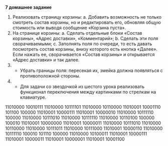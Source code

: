 **7 домашнее задание**

1. Реализовать страницу корзины:
a. Добавить возможность не только смотреть состав корзины, но и редактировать его,
обновляя общую стоимость или выводя сообщение «Корзина пуста».
2. На странице корзины:
a. Сделать отдельные блоки «Состав корзины», «Адрес доставки», «Комментарий»;
b. Сделать эти поля сворачиваемыми;
c. Заполнять поля по очереди, то есть давать посмотреть состав корзины, внизу которого
есть кнопка «Далее». Если нажать ее, сворачивается «Состав корзины» и открывается
«Адрес доставки» и так далее.
3. * Убрать границы поля: пересекая их, змейка должна появляться с противоположной стороны.
4. * Для задачи со звездочкой из шестого урока реализовать функционал переключения между
картинками по стрелкам на клавиатуре.

11010000 10010111 11010000 10111101 11010000 10110000 11010001 10001110 101100 100000 11010001 10000111 11010001 10000010 11010000 10111110 100000 11010000 10111010 11010000 10111110 11010000 10110100 100000 100010 11010001 10000000 11010001 10000011 11010000 10111010 11010000 10110000 11010000 10111011 11010000 10111000 11010001 10000110 11010000 10111110 100010 101110 100000 11010000 10100011 11010001 10000111 11010001 10000011 11010001 10000001 11010001 10001100
